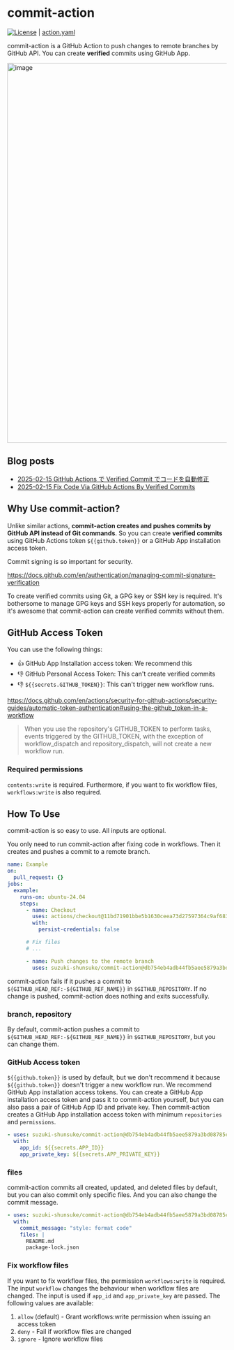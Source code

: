 # commit-action

[![License](http://img.shields.io/badge/license-mit-blue.svg?style=flat-square)](https://raw.githubusercontent.com/suzuki-shunsuke/commit-action/main/LICENSE) | [action.yaml](action.yaml)

commit-action is a GitHub Action to push changes to remote branches by GitHub API.
You can create **verified** commits using GitHub App.

<img width="870" alt="image" src="https://github.com/user-attachments/assets/e9f3880c-1c4e-47e5-a376-13bc25620089" />

## Blog posts

- [2025-02-15 GitHub Actions で Verified Commit でコードを自動修正](https://zenn.dev/shunsuke_suzuki/articles/commit-action)
- [2025-02-15 Fix Code Via GitHub Actions By Verified Commits](https://dev.to/suzukishunsuke/fix-code-via-github-actions-by-verified-commits-3o1d)

## Why Use commit-action?

Unlike similar actions, **commit-action creates and pushes commits by GitHub API instead of Git commands**.
So you can create **verified commits** using GitHub Actions token `${{github.token}}` or a GitHub App installation access token.

Commit signing is so important for security.

https://docs.github.com/en/authentication/managing-commit-signature-verification

To create verified commits using Git, a GPG key or SSH key is required.
It's bothersome to manage GPG keys and SSH keys properly for automation, so it's awesome that commit-action can create verified commits without them.

## GitHub Access Token

You can use the following things:

- :thumbsup: GitHub App Installation access token: We recommend this
- :thumbsdown: GitHub Personal Access Token: This can't create verified commits
- :thumbsdown: `${{secrets.GITHUB_TOKEN}}`: This can't trigger new workflow runs.

https://docs.github.com/en/actions/security-for-github-actions/security-guides/automatic-token-authentication#using-the-github_token-in-a-workflow

> When you use the repository's GITHUB_TOKEN to perform tasks, events triggered by the GITHUB_TOKEN, with the exception of workflow_dispatch and repository_dispatch, will not create a new workflow run.

### Required permissions

`contents:write` is required.
Furthermore, if you want to fix workflow files, `workflows:write` is also required.

## How To Use

commit-action is so easy to use.
All inputs are optional.

You only need to run commit-action after fixing code in workflows.
Then it creates and pushes a commit to a remote branch.

```yaml
name: Example
on:
  pull_request: {}
jobs:
  example:
    runs-on: ubuntu-24.04
    steps:
      - name: Checkout
        uses: actions/checkout@11bd71901bbe5b1630ceea73d27597364c9af683 # v4.2.2
        with:
          persist-credentials: false

      # Fix files
      # ...

      - name: Push changes to the remote branch
        uses: suzuki-shunsuke/commit-action@db754eb4adb44fb5aee5879a3bd08785efec198e # v0.0.4
```

commit-action fails if it pushes a commit to `${GITHUB_HEAD_REF:-${GITHUB_REF_NAME}}` in `$GITHUB_REPOSITORY`.
If no change is pushed, commit-action does nothing and exits successfully.

### branch, repository

By default, commit-action pushes a commit to `${GITHUB_HEAD_REF:-${GITHUB_REF_NAME}}` in `$GITHUB_REPOSITORY`, but you can change them.

### GitHub Access token

`${{github.token}}` is used by default, but we don't recommend it because `${{github.token}}` doesn't trigger a new workflow run.
We recommend GitHub App installation access tokens.
You can create a GitHub App installation access token and pass it to commit-action yourself, but you can also pass a pair of GitHub App ID and private key.
Then commit-action creates a GitHub App installation access token with minimum `repositories` and `permissions`.

```yaml
- uses: suzuki-shunsuke/commit-action@db754eb4adb44fb5aee5879a3bd08785efec198e # v0.0.4
  with:
    app_id: ${{secrets.APP_ID}}
    app_private_key: ${{secrets.APP_PRIVATE_KEY}}
```

### files

commit-action commits all created, updated, and deleted files by default, but you can also commit only specific files.
And you can also change the commit message.

```yaml
- uses: suzuki-shunsuke/commit-action@db754eb4adb44fb5aee5879a3bd08785efec198e # v0.0.4
  with:
    commit_message: "style: format code"
    files: |
      README.md
      package-lock.json
```

### Fix workflow files

If you want to fix workflow files, the permission `workflows:write` is required.
The input `workflow` changes the behaviour when workflow files are changed.
The input is used if `app_id` and `app_private_key` are passed.
The following values are available:

1. `allow` (default) - Grant workflows:write permission when issuing an access token
1. `deny` - Fail if workflow files are changed
1. `ignore` - Ignore workflow files
